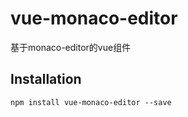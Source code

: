 # vue-monaco-editor
基于monaco-editor的vue组件

## Installation
```
npm install vue-monaco-editor --save
```